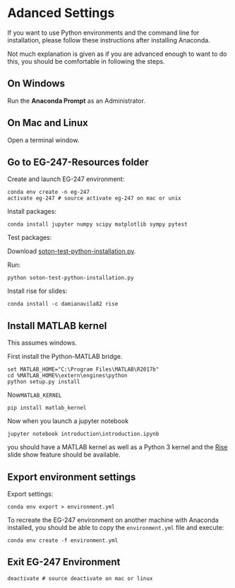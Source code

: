 # Adanced Settings

If you want to use Python environments and the command line for installation, please follow these instructions after installing Anaconda.

Not much explanation is given as if you are advanced enough to want to do this, you should be comfortable in following the steps.

## On Windows

Run the **Anaconda Prompt** as an Administrator.

## On Mac and Linux

Open a terminal window.

## Go to EG-247-Resources folder

Create and launch EG-247 environment:

```shell
conda env create -n eg-247
activate eg-247 # source activate eg-247 on mac or unix
```

Install packages:

```shell
conda install jupyter numpy scipy matplotlib sympy pytest
```

Test packages:

Download [soton-test-python-installation.py](https://fangohr.github.io/blog/code/python/soton-test-python-installation.py).

Run:

```shell
python soton-test-python-installation.py
```

Install rise for slides:

```shell
conda install -c damianavila82 rise
```



## Install MATLAB kernel

This assumes windows.

First install the Python-MATLAB bridge.

```shell
set MATLAB_HOME="C:\Program Files\MATLAB\R2017b"
cd %MATLAB_HOME%\extern\engines\python
python setup.py install
```
Now`MATLAB_KERNEL`

```shell
pip install matlab_kernel
```

Now when you launch a jupyter notebook

```shell
jupyter notebook introduction\introduction.ipynb
```

you should have a MATLAB kernel as well as a Python 3 kernel and the [Rise](https://damianavila.github.io/RISE/index.html) slide show feature should be available.


## Export environment settings

Export settings:

```shell
conda env export > environment.yml
```

To recreate the EG-247 environment on another machine with Anaconda installed, you
should be able to copy the `environment.yml` file and execute:

```shell
conda env create -f environment.yml
```

## Exit EG-247 Environment

```shell
deactivate # source deactivate on mac or linux
```

